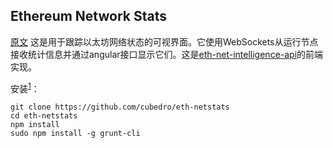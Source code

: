## Ethereum Network Stats
[原文](https://github.com/cubedro/eth-netstats)
这是用于跟踪以太坊网络状态的可视界面。它使用WebSockets从运行节点接收统计信息并通过angular接口显示它们。这是[eth-net-intelligence-api](https://github.com/cubedro/eth-net-intelligence-api)的前端实现。

安装<sup>[1](E:\vagrant9\ambari-vagrant\fabric\devenv)</sup>：
```
git clone https://github.com/cubedro/eth-netstats
cd eth-netstats
npm install
sudo npm install -g grunt-cli
```
